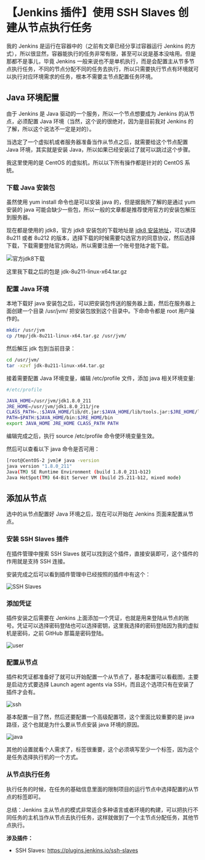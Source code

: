 # 【Jenkins 插件】使用 SSH Slaves 创建从节点执行任务

我的 Jenkins 是运行在容器中的（之前有文章已经分享过容器运行 Jenkins 的方式），所以很显然，容器能执行的任务非常有限，甚至可以说是基本没啥用。但是那都不是事儿，毕竟 Jenkins 一般来说也不是单机执行，而是会配置主从节多节点执行任务，不同的节点分配不同的任务去执行，所以只需要执行节点有环境就可以执行对应环境需求的任务，根本不需要主节点配置任务环境。

## Java 环境配置
由于 Jenkins 是 Java 驱动的一个服务，所以一个节点想要成为 Jenkins 的从节点，必须配置 Java 环境（当然，这个说的很绝对，因为是目前我对 Jenkins 的了解，所以这个说法不一定是对的）。

当选定了一个虚拟机或者服务器准备当作从节点之后，就需要给这个节点配置 Java 环境，其实就是安装 Java，所以如果已经安装过了就可以跳过这个步骤。

我这里使用的是 CentOS 的虚拟机，所以以下所有操作都是针对的 CentOS 系统。

### 下载 Java 安装包
虽然使用 yum install 命令也是可以安装 java 的，但是据我所了解的是通过 yum 安装的 java 可能会缺少一些包，所以一般的文章都是推荐使用官方的安装包解压到服务器。

现在都是使用的 jdk8，官方 jdk8 安装包的下载地址是 [jdk8 安装地址](https://www.oracle.com/technetwork/java/javase/downloads/jdk8-downloads-2133151.html)，可以选择 8u211 或者 8u212 的版本，选择下载的时候需要勾选官方的同意协议，然后选择下载，下载需要登陆官方网站，所以需要注册一个账号登陆才能下载。

![官方jdk8下载](https://tendcode.com/cdn/article/190710/tendcode_2019-07-10_21-37-42.png)

这里我下载之后的包是 jdk-8u211-linux-x64.tar.gz

### 配置 Java 环境
本地下载好 java 安装包之后，可以把安装包传送的服务器上面，然后在服务器上面创建一个目录 /usr/jvm/ 把安装包放到这个目录中。下命命令都是 root 用户操作的。

```bash
mkdir /usr/jvm
cp /tmp/jdk-8u211-linux-x64.tar.gz /usr/jvm/
```

然后解压 jdk 包到当前目录：
```bash
cd /usr/jvm/
tar -xzvf jdk-8u211-linux-x64.tar.gz
```

接着需要配置 Java 环境变量，编辑 /etc/profile 文件，添加 java 相关环境变量:

```bash
#/etc/profile

JAVA_HOME=/usr/jvm/jdk1.8.0_211        
JRE_HOME=/usr/jvm/jdk1.8.0_211/jre     
CLASS_PATH=.:$JAVA_HOME/lib/dt.jar:$JAVA_HOME/lib/tools.jar:$JRE_HOME/lib
PATH=$PATH:$JAVA_HOME/bin:$JRE_HOME/bin
export JAVA_HOME JRE_HOME CLASS_PATH PATH
```

编辑完成之后，执行 source /etc/profile 命令使环境变量生效。

然后可以查看以下 java 命令是否可用：

```bash
[root@CentOS-2 jvm]# java -version
java version "1.8.0_211"
Java(TM) SE Runtime Environment (build 1.8.0_211-b12)
Java HotSpot(TM) 64-Bit Server VM (build 25.211-b12, mixed mode)
```

## 添加从节点
选中的从节点配置好 Java 环境之后，现在可以开始在 Jenkins 页面来配置从节点。

### 安装 SSH Slaves 插件
在插件管理中搜索 SSH Slaves 就可以找到这个插件，直接安装即可，这个插件的作用就是支持 SSH 连接。

安装完成之后可以看到插件管理中已经按照的插件中有这个：

![SSH Slaves](https://tendcode.com/cdn/article/190710/tendcode_2019-07-10_22-00-58.png)

### 添加凭证
插件安装之后需要在 Jenkins 上面添加一个凭证，也就是用来登陆从节点的账号。凭证可以选择密码登陆也可以选择密钥，这里我选择的密码登陆因为我的虚拟机是密码，之前 GitHub 那篇是密码登陆。

![user](https://tendcode.com/cdn/article/190710/tendcode_2019-07-10_22-39-34.png)

### 配置从节点
插件和凭证都准备好了就可以开始配置一个从节点了，基本配置可以看截图，主要是启动方式要选择 Launch agent agents via SSH，而且这个选项只有在安装了插件才会有。

![ssh](https://tendcode.com/cdn/article/190710/tendcode_2019-07-11_23-05-03.png)

基本配置一目了然，然后还要配置一个高级配置项，这个里面比较重要的是 java 路径，这个也就是为什么要从节点安装 java 环境的原因。

![java](https://tendcode.com/cdn/article/190710/tendcode_2019-07-10_23-00-17.png)

其他的设置就看个人需求了，标签很重要，这个必须填写至少一个标签，因为这个是任务选择执行机的一个方式。

### 从节点执行任务
执行任务的时候，在任务的基础信息里面的限制项目的运行节点中选择配置的从节点的标签即可。


总结：Jenkins 主从节点的模式非常适合多种语言或者环境的构建，可以把执行不同任务的主机当作从节点去执行任务，这样就做到了一个主节点分配任务，其他节点执行。

**涉及插件：**

- SSH Slaves: <https://plugins.jenkins.io/ssh-slaves>
